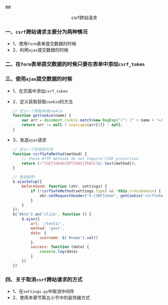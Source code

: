 ##<center>csrf跨站请求</center>

### 一、`csrf`跨站请求主要分为两种情况

* 1、使用`form`表单提交数据的时候
* 2、利用`ajax`提交数据的时候

### 二、在`form`表单提交数据的时候只要在表单中添加`csrf_token`

### 三、使用`ajax`提交数据的时候

* 1、在页面中添加`csrf_token`

* 2、定义获取获取`cookie`的方法

  ```js
  // 定义一个获取本地cookie
  function getCookie(name) {
      var arr = document.cookie.match(new RegExp("(^| )" + name + "=([^;]*)(;|$)"));
      return arr != null ? unescape(arr[2]) : null;
  }
  ```

* 3、发送`ajax`请求

  ```js
  // 定义一个校验的方法
  function csrfSafeMethod(method) {
      // these HTTP methods do not require CSRF protection
      return (/^(GET|HEAD|OPTIONS|TRACE)$/.test(method));
  }

  // 发送前的
  $.ajaxSetup({
      beforeSend: function (xhr, settings) {
          if (!csrfSafeMethod(settings.type) && !this.crossDomain) {
              xhr.setRequestHeader("X-CSRFToken", getCookie('csrftoken'));
          }
      }
  });
  $('#btn').on('click', function () {
      $.ajax({
          url: '/test1/',
          method: 'post',
          data: {
              username: $('#name').val()
          },
          success: function (data) {
              console.log(data)
          }
      })
  })
  ```

### 四、关于取消`csrf`跨站请求的方式

* 1、在`settings.py`中取消中间件
* 2、使用本章节第五小节中的装饰器方式